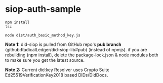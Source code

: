 # siop-auth-sample

```
npm install
tsc

node dist/auth_basic_method_key.js
```
**Note 1:** did-siop is pulled from GitHub repo's **pub branch** (github:RadicalLedger/did-siop-lib#pub) (instead of npmjs). if you are rebuilding (npm install), delete the package-lock.json & node modules both to make sure you get the latest source.

**Note 2:** Current did:key Resolver uses Crypto Suite Ed25519VerificationKey2018 based DIDs/DidDocs.
